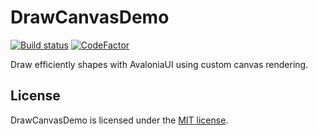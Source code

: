 # DrawCanvasDemo

[![Build status](https://ci.appveyor.com/api/projects/status/tohppcntng91abeq/branch/master?svg=true)](https://ci.appveyor.com/project/wieslawsoltes/drawcanvasdemo/branch/master)
[![CodeFactor](https://www.codefactor.io/repository/github/wieslawsoltes/drawcanvasdemo/badge)](https://www.codefactor.io/repository/github/wieslawsoltes/drawcanvasdemo)

Draw efficiently shapes with AvaloniaUI using custom canvas rendering.

## License

DrawCanvasDemo is licensed under the [MIT license](LICENSE.TXT).
